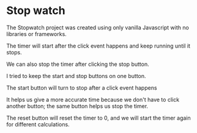 <h1> Stop watch</h1>
The Stopwatch project was created using only vanilla Javascript with no libraries or frameworks.


The timer will start after the click event happens and keep running until it stops.

We can also stop the timer after clicking the stop button.

I tried to keep the start and stop buttons on one button.

The start button will turn to stop after a click event happens

It helps us give a more accurate time because we don't have to click another button; the same button helps us stop the timer.

The reset button will reset the timer to 0, and we will start the timer again for different calculations.




